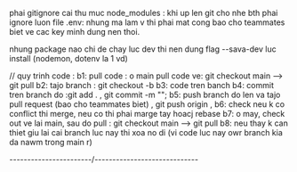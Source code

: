 phai gitignore cai thu muc node_modules : khi up len git cho nhe
bth phai ignore luon file .env: nhung ma lam v thi phai mat cong bao cho teammates biet ve cac key minh dung nen thoi. 

nhung package nao chi de chay luc dev thi nen dung flag --sava-dev luc install (nodemon, dotenv la 1 vd)

// quy trinh code :
b1: pull code  : o main pull code ve: git checkout main --> git pull
b2: tajo branch : git checkout -b <nameBranch>
b3: code tren banch
b4: commit tren branch do :git add . , git commit -m "";
b5: push branch do len va tajo pull request (bao cho teammates biet) , git push origin <nameBranch>,
b6: check neu k co conflict thi merge, neu co thi phai marge tay hoacj rebase
b7: o may, check out ve lai main, sau do pull : git checkout main --> git pull
b8: neu thay k can thiet giu lai cai branch luc nay thi xoa no di (vi code luc nay owr branch kia da nawm trong main r)

-----------------------/-----------------------------
